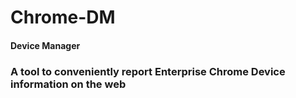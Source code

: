 # Chrome-DM
#### Device Manager

### A tool to conveniently report Enterprise Chrome Device information on the web


